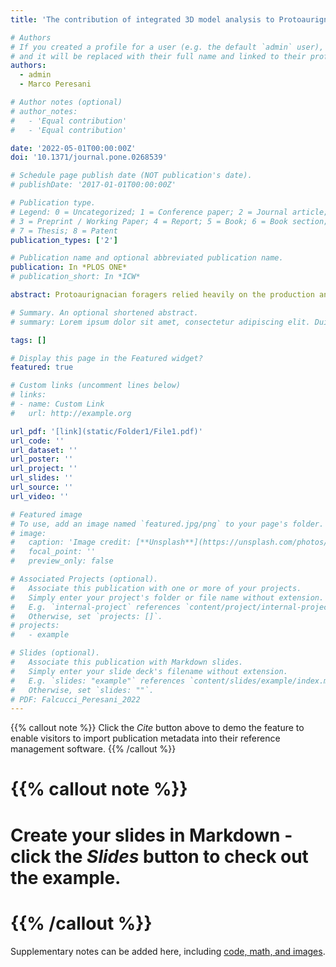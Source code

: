 ```yaml
---
title: 'The contribution of integrated 3D model analysis to Protoaurignacian stone tool design'

# Authors
# If you created a profile for a user (e.g. the default `admin` user), write the username (folder name) here
# and it will be replaced with their full name and linked to their profile.
authors:
  - admin
  - Marco Peresani

# Author notes (optional)
# author_notes:
#   - 'Equal contribution'
#   - 'Equal contribution'

date: '2022-05-01T00:00:00Z'
doi: '10.1371/journal.pone.0268539'

# Schedule page publish date (NOT publication's date).
# publishDate: '2017-01-01T00:00:00Z'

# Publication type.
# Legend: 0 = Uncategorized; 1 = Conference paper; 2 = Journal article;
# 3 = Preprint / Working Paper; 4 = Report; 5 = Book; 6 = Book section;
# 7 = Thesis; 8 = Patent
publication_types: ['2']

# Publication name and optional abbreviated publication name.
publication: In *PLOS ONE*
# publication_short: In *ICW*

abstract: Protoaurignacian foragers relied heavily on the production and use of bladelets. Technotypological studies of these implements have provided insights into crucial aspects of cultural variability. However, new technologies have seldom been used to quantify patterns of stone tool design. Taking advantage of a new scanning protocol and open-source software, we conduct the first 3D analysis of a Protoaurignacian assemblage, focusing on the selection and modification of blades and bladelets. We study a large dataset of complete blanks and retouched tools from the early Protoaurignacian assemblage at Fumane Cave in northeastern Italy. Our main goal is to validate and refine previous techno-typological considerations employing a 3D geometric morphometrics approach complemented by 2D analysis of cross-section outlines and computation of retouch angle. The encouraging results show the merits of the proposed integrated approach and confirm that bladelets were the main focus of stone knapping at the site. Among modified bladelets, various retouching techniques were applied to achieve specific shape objectives. We suggest that the variability observed among retouched bladelets relates to the design of multi-part artifacts that need to be further explored via renewed experimental and functional studies.

# Summary. An optional shortened abstract.
# summary: Lorem ipsum dolor sit amet, consectetur adipiscing elit. Duis posuere tellus ac convallis placerat. Proin tincidunt magna sed ex sollicitudin condimentum.

tags: []

# Display this page in the Featured widget?
featured: true

# Custom links (uncomment lines below)
# links:
# - name: Custom Link
#   url: http://example.org

url_pdf: '[link](static/Folder1/File1.pdf)'
url_code: ''
url_dataset: ''
url_poster: ''
url_project: ''
url_slides: ''
url_source: ''
url_video: ''

# Featured image
# To use, add an image named `featured.jpg/png` to your page's folder.
# image:
#   caption: 'Image credit: [**Unsplash**](https://unsplash.com/photos/pLCdAaMFLTE)'
#   focal_point: ''
#   preview_only: false

# Associated Projects (optional).
#   Associate this publication with one or more of your projects.
#   Simply enter your project's folder or file name without extension.
#   E.g. `internal-project` references `content/project/internal-project/index.md`.
#   Otherwise, set `projects: []`.
# projects:
#   - example

# Slides (optional).
#   Associate this publication with Markdown slides.
#   Simply enter your slide deck's filename without extension.
#   E.g. `slides: "example"` references `content/slides/example/index.md`.
#   Otherwise, set `slides: ""`.
# PDF: Falcucci_Peresani_2022
---
```


{{% callout note %}}
Click the _Cite_ button above to demo the feature to enable visitors to import publication metadata into their reference management software.
{{% /callout %}}

# {{% callout note %}}
# Create your slides in Markdown - click the _Slides_ button to check out the example.
# {{% /callout %}}

Supplementary notes can be added here, including [code, math, and images](https://wowchemy.com/docs/writing-markdown-latex/).
